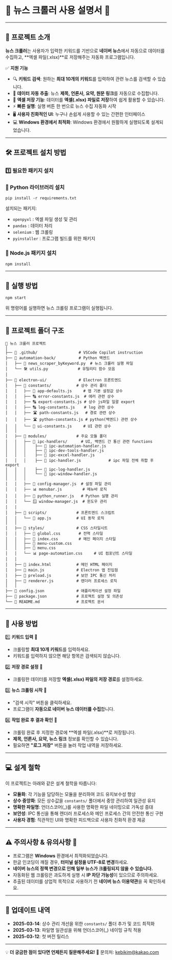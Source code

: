 # 📰 뉴스 크롤러 사용 설명서 📰

---

## 📌 프로젝트 소개

**뉴스 크롤러**는 사용자가 입력한 키워드를 기반으로 **네이버 뉴스**에서 자동으로 데이터를 수집하고, **엑셀 파일(.xlsx)**로 저장해주는 자동화 프로그램입니다.

✅ **지원 기능**
- 🔍 **키워드 검색**: 원하는 **최대 10개의 키워드**를 입력하여 관련 뉴스를 검색할 수 있습니다.
- 📄 **데이터 자동 추출**: 뉴스 **제목, 언론사, 요약, 원문 링크**를 자동으로 수집합니다.
- 📂 **엑셀 저장 기능**: 데이터를 **엑셀(.xlsx) 파일로 저장**하여 쉽게 활용할 수 있습니다.
- ⚡ **빠른 실행**: 실행 버튼 한 번으로 뉴스 수집 자동화 시작
- 🖥️ **사용자 친화적인 UI**: 누구나 손쉽게 사용할 수 있는 간편한 인터페이스
- 💻 **Windows 환경에서 최적화**: Windows 환경에서 원활하게 실행되도록 설계되었습니다.

---

## 🛠️ 프로젝트 설치 방법

### 1️⃣ **필요한 패키지 설치**

### 🔹 Python 라이브러리 설치
```
pip install -r requirements.txt
```
설치되는 패키지:
- `openpyxl` : 엑셀 파일 생성 및 관리
- `pandas` : 데이터 처리
- `selenium` : 웹 크롤링
- `pyinstaller` : 프로그램 빌드를 위한 패키지

### 🔹 Node.js 패키지 설치
```
npm install
```

---

## 🚀 실행 방법

```
npm start
```

위 명령어를 실행하면 뉴스 크롤링 프로그램이 실행됩니다.

---

## 📂 프로젝트 폴더 구조

```
📁 뉴스 크롤러 프로젝트
│
├── 📂 .github/                  # VSCode Copilot instruction
├── 📂 automation-back/          # Python 백엔드
│   ├── 📝 news_scraper_byKeyword.py  # 뉴스 크롤러 실행 파일
│   └── 🛠️ utils.py             # 유틸리티 함수 모음
│
├── 📂 electron-ui/              # Electron 프론트엔드
│   ├── 📂 constants/           # 상수 관리 폴더
│   │   ├── 🔧 app-defaults.js     # 앱 기본 설정값 상수
│   │   ├── 🔠 error-constants.js  # 에러 관련 상수
│   │   ├── 🔠 export-constants.js # 상수 js파일 일괄 export
│   │   ├── 🔠 log-constants.js    # log 관련 상수
│   │   ├── 🛣️ path-constants.js   # 경로 관련 상수
│   │   ├── 🛣️ python-constants.js # python(백엔드) 관련 상수
│   │   └── 🔧 ui-constants.js     # UI 관련 상수
│   │ 
│   ├── 📂 modules/             # 주요 모듈 폴더
│   │   ├── 📂 ipc-handlers/      # UI, 백엔드 간 통신 관련 functions
│   │   │    ├── 🔧 ipc-automation-handler.js
│   │   │    ├── 🔧 ipc-dev-tools-handler.js
│   │   │    ├── 🔧 ipc-excel-handler.js  
│   │   │    ├── 🔧 ipc-handler.js            # ipc 파일 전체 취합 후 export
│   │   │    ├── 🔧 ipc-log-handler.js      
│   │   │    └── 🔧 ipc-window-handler.js  
│   │   │
│   │   ├── 🔧 config-manager.js  # 설정 파일 관리
│   │   ├── 📊 menubar.js         # 메뉴바 로직
│   │   ├── 🐍 python_runner.js   # Python 실행 관리
│   │   └── 🪟 window-manager.js  # 윈도우 관리
│   │
│   ├── 📂 scripts/             # 프론트엔드 스크립트
│   │   └── 📱 app.js           # UI 동작 로직
│   │
│   ├── 📂 styles/              # CSS 스타일시트
│   │   ├── 🎨 global.css        # 전역 스타일
│   │   ├── 📄 index.css         # 메인 페이지 스타일
│   │   ├── 📄 menu-custom.css         
│   │   ├── 📄 menu.css         
│   │   └── 📊 page-automation.css     # UI 컴포넌트 스타일
│   │
│   ├── 📜 index.html           # 메인 HTML 페이지
│   ├── 📜 main.js              # Electron 앱 진입점
│   ├── 📜 preload.js           # 보안 IPC 통신 처리
│   ├── 📜 renderer.js          # 렌더러 프로세스 로직
│   │
├── 📜 config.json              # 애플리케이션 설정 파일
├── 📜 package.json             # 프로젝트 설정 및 의존성
└── 📜 README.md                # 프로젝트 문서
```

---

## 📝 사용 방법

1️⃣ **키워드 입력** 🔎  
   - 크롤링할 **최대 10개 키워드**를 입력하세요.
   - 키워드를 입력하지 않으면 해당 항목은 검색되지 않습니다.

2️⃣ **저장 경로 설정** 📂  
   - 크롤링한 데이터를 저장할 **엑셀(.xlsx) 파일의 저장 경로**를 설정하세요.

3️⃣ **뉴스 크롤링 시작** 🚀  
   - "검색 시작" 버튼을 클릭하세요.
   - 프로그램이 **자동으로 네이버 뉴스 데이터를 수집**합니다.

4️⃣ **작업 완료 후 결과 확인** 📑  
   - 크롤링 완료 후 지정한 경로에 **엑셀 파일(.xlsx)**로 저장됩니다.
   - **제목, 언론사, 요약, 뉴스 링크** 정보를 확인할 수 있습니다.
   - 필요하면 **"로그 저장"** 버튼을 눌러 작업 내역을 저장하세요.

---

## 💻 설계 철학

이 프로젝트는 아래와 같은 설계 철학을 따릅니다:

- **모듈화**: 각 기능을 담당하는 모듈을 분리하여 코드 유지보수성 향상
- **상수 중앙화**: 모든 상수값을 `constants/` 폴더에서 중앙 관리하여 일관성 유지
- **명확한 파일명**: 언더스코어(_)를 사용한 명확한 파일 네이밍으로 가독성 증대
- **보안성**: IPC 통신을 통해 렌더러 프로세스와 메인 프로세스 간의 안전한 통신 구현
- **사용자 경험**: 직관적인 UI와 명확한 피드백으로 사용자 친화적 환경 제공

---

## ⚠️ 주의사항 & 유의사항 🚨

- 프로그램은 **Windows** 환경에서 최적화되었습니다.
- 한글 인코딩이 깨질 경우, **터미널 설정을 UTF-8로 변경**하세요.
- **네이버 뉴스의 정책 변경으로 인해 일부 뉴스가 크롤링되지 않을 수 있습니다.**
- 자동화된 웹 크롤링은 과도하게 실행 시 **IP 차단 가능성**이 있으므로 주의하세요.
- 추출된 데이터를 상업적 목적으로 사용하기 전 **네이버 뉴스 이용약관**을 꼭 확인하세요.

---

## 🔄 업데이트 내역

- **2025-03-14**: 상수 관리 개선을 위한 `constants/` 폴더 추가 및 코드 최적화
- **2025-03-13**: 파일명 일관성을 위해 언더스코어(_) 네이밍 규칙 적용
- **2025-03-12**: 첫 버전 릴리스

---

💡 **더 궁금한 점이 있다면 언제든지 질문해주세요!** 🚀
문의처: kebikim@kakao.com